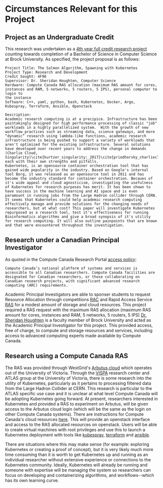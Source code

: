 # Circumstances Relevant for this Project

## Project as an Undergraduate Credit

This research was undertaken as a [4th year full credit research project](https://www.cosc.brocku.ca/Offerings/4F90/)
counting towards completion of a Bachelor of Science in Computer Science at
Brock University. As specified, the project proposal is as follows:

```
Project Title: The Salmon Algorithm, Spawning with Kubernetes
Project Type: Research and Development
Credit Sought: 4F90
Supervisor: Dr. Sheridan Houghten, Computer Science
Hardware: Compute Canada RAS allocation (maximum RAS amount for cores,
instances and RAM, 5 networks, 5 routers, 5 IPS), personal computer to login to
the instance
Software: C++, yaml, python, bash, Kubernetes, Docker, Argo, Kubespray, Terraform, Ansible, Openstack

Description:
Academic research computing is at a precipice. Infrastructure has been paintakingly designed for high performance processing of classic "job" workloads in a highly parallelized system.  With the growth of new workflow practices such as streaming data, science gateways, and more “dynamic” research using lambda-like functions, academic research infrastructure is being pushed to support a variety of workloads that aren't optimized for the existing infrastructure. Several solutions have developed over recent years to address the change in demands (Charlie Cloud, Singularity)\cite{kurtzer_singularity:_2017}\cite{priedhorsky_charliecloud:_nodate}, each with their own strengths and pitfalls.
Kubernetes, is an opensource container orchestration tool that has gained wide popularity in the industry. Based on Google's internal tool Borg, it was released as an opensource tool in 2011 and has become the industry standard for container orchestration. Becaues of it's wide appeal and cloud agnosticism, investigating the usefulness of Kubernetes for research purposes has merit. It has been shown to have success in the machine learning and AI space and is even paramount in running jobs from the Large Hadron collider through CERN. It seems that Kubernetes could help academic research computing effectively manage and provide solutions for the changing needs of researchers, but at what cost? This paper will investigate Kubernetes repurposed as a research tool, test it's effectiveness for running Bioinformatics algorithms and give a broad synopsis of it's utility for research computing. It will also outline painpoints that are known and that were encountered throughout the investigation.
```

## Research under a Canadian Principal Investigator

As quoted in the Compute Canada Research Portal [access policy](https://www.computecanada.ca/research-portal/accessing-resources/access-policy/):

```
Compute Canada’s national platform of systems and services is accessible to all Canadian researchers. Compute Canada facilities are designated for Canadian researchers, or those collaborating on Canadian research projects, with significant advanced research computing (ARC) requirements.

```

Academic Principal Investigators are able to sponser students to request
Resource Allocation through competitions [RAC](https://www.computecanada.ca/research-portal/accessing-resources/resource-allocation-competitions/) and Rapid Access Service [RAS](https://www.computecanada.ca/research-portal/accessing-resources/rapid-access-service/) for a modest amount of storage and cloud resources. This project required a RAS request with the maximum RAS allocation (maximum RAS amount for cores,
instances and RAM, 5 networks, 5 routers, 5 IPS)
[Dr. Sheridan Houghten](https://www.cosc.brocku.ca/~houghten/) is a faculty
member of Brock University and acted as the Academic Principal Investigator for this
project. This provided access, free of charge, to compute and storage resources and services,
including access to advanced computing experts made available by Compute
Canada.

## Research using a Compute Canada RAS

The RAS was provided through WestGrid's [Arbutus cloud](https://www.westgrid.ca/support/systems/arbutus) which operates out of the
University of Victoria. Through the [VISPA](https://www.uvic.ca/science/physics/vispa/) research center and ATLAS group at the University of Victoria, there is some research into the utility of Kubernetes, particularly as it pertains to processing filtered data from the Large Hadron Collider at CERN. This research is particular to the ATLAS specific use case and it is unclear at what level Compute Canada will be adopting Kubernetes going forward.
At present, researchers interested in Kubernetes and provided a RAS to experiment on
Arbutus, will be given access to the Arbutus cloud login (which will be the
same as the login on other Compute Canada systems). There are instructions for
Compute Canada's cloud resources [here](https://docs.computecanada.ca/wiki/Cloud). This will provide an
openstack interface and access to the RAS allocated resources on openstack.
Users will be able to create virtual machines with root privileges and use this to launch a Kubernetes deployment with tools like
[kubespray](https://github.com/kubernetes-sigs/kubespray), [terraform](https://github.com/hashicorp/terraform) and [ansible](https://www.ansible.com/).

There are situations where this may make sense (for example: exploring
Kubernetes or creating a proof of concept), but it is very likely much more
time consuming than it is worth to get Kubernetes up and running as an
individual researcher without extensive experience or connections to the
Kubernetes community.
Ideally, Kubernetes will already be running and someone with expertise will be managing
the system so researchers can focus on developing and containerizing algorithms, and workflows--which has its own learning curve.


